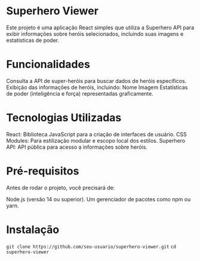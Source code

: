 # Superhero Viewer
Este projeto é uma aplicação React simples que utiliza a Superhero API para exibir informações sobre heróis selecionados, incluindo suas imagens e estatísticas de poder.

# Funcionalidades
Consulta a API de super-heróis para buscar dados de heróis específicos.
Exibição das informações de heróis, incluindo:
Nome
Imagem
Estatísticas de poder (inteligência e força) representadas graficamente.

# Tecnologias Utilizadas
React: Biblioteca JavaScript para a criação de interfaces de usuário.
CSS Modules: Para estilização modular e escopo local dos estilos.
Superhero API: API pública para acesso a informações sobre heróis.

# Pré-requisitos
Antes de rodar o projeto, você precisará de:

Node.js (versão 14 ou superior).
Um gerenciador de pacotes como npm ou yarn.
# Instalação
```git clone https://github.com/seu-usuario/superhero-viewer.git```
   ```cd superhero-viewer ```
